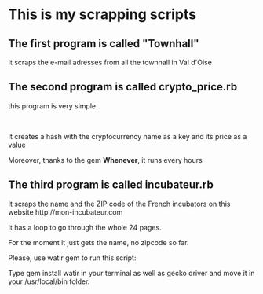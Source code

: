 <h1>This is my scrapping scripts</h1>

<h2>The first program is called "Townhall"</h2>
<p>It scraps the e-mail adresses from all the townhall in Val d'Oise</p>

<h2>The second program is called <strong>crypto_price.rb</strong></h2
>
<p>this program is very simple.</p><br>
<p>It creates a hash with the cryptocurrency name as a key and its price as a value</p>
<p>Moreover, thanks to the gem <strong>Whenever</strong>, it runs every hours</p>

<h2>The third program is called <strong>incubateur.rb</strong>  </h2>

<p>It scraps the name and the ZIP code of the French incubators on this website http://mon-incubateur.com</p>
<p>It has a loop to go through the whole 24 pages.</p>
<p>For the moment it just gets the name, no zipcode so far.</p>
<p>Please, use watir gem to run this script:</p>
<p>Type gem install watir in your terminal as well as gecko driver and move it in your /usr/local/bin folder.</p>
